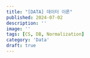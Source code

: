 ```yaml
---
title: "[DATA] 데이터 이론"
published: 2024-07-02
description: ''
image: ''
tags: [CS, DB, Normalization]
category: 'Data'
draft: true
---
```

